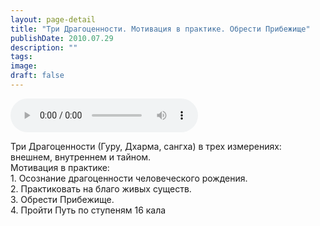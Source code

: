 ```yaml
---
layout: page-detail
title: "Три Драгоценности. Мотивация в практике. Обрести Прибежище"
publishDate: 2010.07.29
description: ""
tags:
image:
draft: false
---
```


<audio title="2010.07.29 - Три Драгоценности. Мотивация в практике. Обрести Прибежище.mp3" src="https://filer-api.advayta.org/v1.0/public/files/75325" controls=""></audio>

 Три Драгоценности (Гуру, Дхарма, сангха) в трех измерениях:  
 внешнем, внутреннем и тайном.  
 Мотивация в практике:   
 1\. Осознание драгоценности человеческого рождения.  
 2\. Практиковать на благо живых существ.  
 3\. Обрести Прибежище.  
 4\. Пройти Путь по ступеням 16 кала   

  
